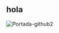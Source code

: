 ## hola 
![Portada-github2](https://user-images.githubusercontent.com/58352103/105780295-847bfe00-5f46-11eb-8bcb-187a90b23a25.png)
